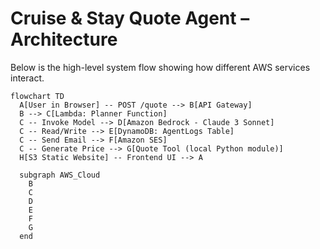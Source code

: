 # Cruise & Stay Quote Agent – Architecture

Below is the high-level system flow showing how different AWS services interact.

```mermaid
flowchart TD
  A[User in Browser] -- POST /quote --> B[API Gateway]
  B --> C[Lambda: Planner Function]
  C -- Invoke Model --> D[Amazon Bedrock - Claude 3 Sonnet]
  C -- Read/Write --> E[DynamoDB: AgentLogs Table]
  C -- Send Email --> F[Amazon SES]
  C -- Generate Price --> G[Quote Tool (local Python module)]
  H[S3 Static Website] -- Frontend UI --> A

  subgraph AWS_Cloud
    B
    C
    D
    E
    F
    G
  end
```